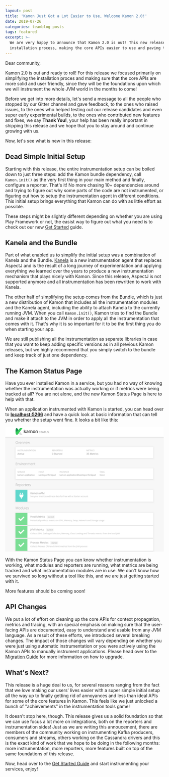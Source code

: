 ```yaml
---
layout: post
title: 'Kamon Just Got a Lot Easier to Use, Welcome Kamon 2.0!'
date: 2019-07-26
categories: teamblog posts
tags: featured
excerpt: >-
  We are very happy to announce that Kamon 2.0 is out! This new release focuses primarily on simplifying the
  installation process, making the core APIs easier to use and paving the road for more integrations to come.
---
```


Dear community,

Kamon 2.0 is out and ready to roll! For this release we focused primarily on simplifying the installation proces and
making sure that the core APIs are more solid and user friendly, since they will be the foundations upon which we will
instrument the whole JVM world in the months to come!

Before we get into more details, let's send a message to all the people who stopped by our Gitter channel and gave
feedback, to the ones who raised issues, to the ones who helped testing out our release candidates and even super early
experimental builds, to the ones who contributed new features and fixes, we say **Thank You!**, your help has been
really important in shipping this release and we hope that you to stay around and continue growing with us.

Now, let's see what is new in this release:


Dead Simple Initial Setup
-------------------------

Starting with this release, the entire instrumentation setup can be boiled down to just three steps: add the Kamon bundle
dependency, call `Kamon.init()` as the very first thing in your main method and finally, configure a reporter. That's
it! No more chasing 10+ dependencies around and trying to figure out why some parts of the code are not instrumented, or
figuring out how to setup the instrumentation agent in different conditions. This initial setup brings everything that
Kamon can do with as little effort as possible.

These steps might be slightly different depending on whether you are using Play Framework or not, the easist way to
figure out what you need is to check out our new [Get Started][get-started] guide.


Kanela and the Bundle
---------------------

Part of what enabled us to simplify the initial setup was a combination of Kanela and the Bundle. [Kanela][kanela] is a
new instrumentation agent that replaces AspectJ and is the result of a long journey of experimentation and applying
everything we learned over the years to produce a new instrumentation mechanism that plays nicely with Kamon. Since this
release, AspectJ is not supported anymore and all instrumentation has been rewritten to work with Kanela.

The other half of simplifying the setup comes from the Bundle, which is just a new distribution of Kamon that includes
all the instrumentation modules and the Kanela agent, including the ability to attach Kanela to the currently running
JVM. When you call `Kamon.init()`, Kamon tries to find the Bundle and make it attach to the JVM in order to apply all
the instrumentation that comes with it. That's why it is so important for it to be the first thing you do when starting
your app.

We are still publishing all the instrumentation as separate libraries in case that you want to keep adding specific
versions as in all previous Kamon releases, but we highly recommend that you simply switch to the bundle and keep track
of just one dependency.


The Kamon Status Page
---------------------

Have you ever installed Kamon in a service, but you had no way of knowing whether the instrumentation was actually
working or if metrics were being tracked at all? You are not alone, and the new Kamon Status Page is here to help with
that.

When an application instrumented with Kamon is started, you can head over to <strong><a href="http://localhost:5266/" target="_blank">localhost:5266</a></strong>
and have a quick look at basic information that can tell you whether the setup went fine. It looks a bit like this:

<div class="col-12 col-lg-10 text-center">
  <img class="img-fluid" src="/assets/img/kamon-status-page.png" alt="Kamon Status Page">
</div>

With the Kamon Status Page you can know whether instrumentation is working, what modules and reporters are running, what
metrics are being tracked and what instrumentation modules are in use. We don't know how we survived so long without a
tool like this, and we are just getting started with it.

More features should be coming soon!


API Changes
-----------

We put a lot of effort on cleaning up the core APIs for context propagation, metrics and tracing, with an special
emphasis on making sure that the user-facing APIs are documented, easy to understand and usable from any JVM language.
As a result of these efforts, we introduced several breaking changes. The impact of those changes will vary depending on
whether you were just using automatic instrumentation or you were actively using the Kamon APIs to manually instrument
applications. Please head over to the [Migration Guide][migration-guide] for more information on how to upgrade.


What's Next?
------------

This release is a huge deal to us, for several reasons ranging from the fact that we love making our users' lives easier
with a super simple initial setup all the way up to finally getting rid of annoyances and less than ideal APIs for some
of the core features in Kamon. This feels like we just unlocked a bunch of "achievements" in the instrumentation tools
game!

It doesn't stop here, though. This release gives us a solid foundation so that we can use focus a lot more on
integrations, both on the reporters and instrumentation sides! Just as we are writing this annoucement, there are
members of the community working on instrumenting Kafka producers, consumers and streams, others working on the
Cassandra drivers and this is the exact kind of work that we hope to be doing in the following months: more
instrumentation, more reporters, more features built on top of the same foundations of this release.

Now, head over to the [Get Started Guide][get-started] and start instrumenting your services, enjoy!



[get-started]: /get-started/
[kanela]: https://github.com/kamon-io/kanela
[migration-guide]: /docs/latest/guides/migration/from-1.x-to-2.0/